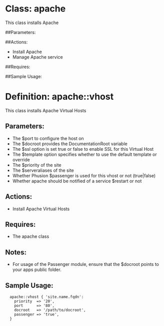 # Class: apache
This class installs Apache

##Parameters:

##Actions:
 - Install Apache
 - Manage Apache service

##Requires:

##Sample Usage:

# Definition: apache::vhost
This class installs Apache Virtual Hosts

## Parameters:
 - The $port to configure the host on
 - The $docroot provides the DocumentationRoot variable
 - The $ssl option is set true or false to enable SSL for this Virtual Host
 - The $template option specifies whether to use the default template or override
 - The $priority of the site
 - The $serveraliases of the site
 - Whether Phusion $passenger is used for this vhost or not (true|false)
 - Whether apache should be notified of a service $restart or not

## Actions:
 - Install Apache Virtual Hosts

## Requires:
 - The apache class

## Notes:
 - For usage of the Passenger module, ensure that the $docroot points to your apps public folder. 

## Sample Usage:
```
  apache::vhost { 'site.name.fqdn':
    priority  => '20',
    port      => '80',
    docroot   => '/path/to/docroot',
    passenger => 'true',
  }
```
